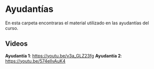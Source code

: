 
# Ayudantías

En esta carpeta encontraras el material utilizado en las ayudantías del curso.

## Videos

**Ayudantía 1**: https://youtu.be/v3a_GLZ23fg
**Ayudantía 2**: https://youtu.be/574ellvAuK4
